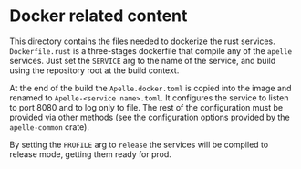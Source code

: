 # Docker related content

This directory contains the files needed to dockerize the rust services.
`Dockerfile.rust` is a three-stages dockerfile that compile any of the `apelle`
services. Just set the `SERVICE` arg to the name of the service, and build using
the repository root at the build context.

At the end of the build the `Apelle.docker.toml` is copied into the image and
renamed to `Apelle-<service name>.toml`. It configures the service to listen to
port 8080 and to log only to file. The rest of the configuration must be
provided via other methods (see the configuration options provided by the
`apelle-common` crate).

By setting the `PROFILE` arg to `release` the services will be compiled to
release mode, getting them ready for prod.